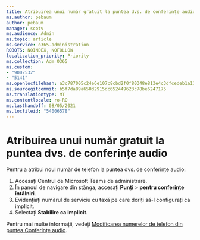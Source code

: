 ```yaml
---
title: Atribuirea unui număr gratuit la puntea dvs. de conferințe audio
ms.author: pebaum
author: pebaum
manager: scotv
ms.audience: Admin
ms.topic: article
ms.service: o365-administration
ROBOTS: NOINDEX, NOFOLLOW
localization_priority: Priority
ms.collection: Adm_O365
ms.custom:
- "9002532"
- "5141"
ms.openlocfilehash: a3c787005c24e6e107c8cbd2f0f80348e813e4c3dfcedeb1a132b798b1ef12bc
ms.sourcegitcommit: b5f7da89a650d2915dc652449623c78be6247175
ms.translationtype: MT
ms.contentlocale: ro-RO
ms.lasthandoff: 08/05/2021
ms.locfileid: "54006578"
---
```

# <a name="assign-a-toll-free-number-to-your-audio-conferencing-bridge"></a>Atribuirea unui număr gratuit la puntea dvs. de conferințe audio

Pentru a atribui noul număr de telefon la puntea dvs. de conferințe audio:

1. Accesați Centrul de Microsoft Teams de administrare.
1. În panoul de navigare din stânga, accesați **Punți**  >  **pentru conferințe întâlniri**.
1. Evidențiați numărul de serviciu cu taxă pe care doriți să-l configurați ca implicit.
1. Selectați **Stabilire ca implicit**.

Pentru mai multe informații, vedeți [Modificarea numerelor de telefon din puntea Conferințe audio](/MicrosoftTeams/change-the-phone-numbers-on-your-audio-conferencing-bridge).
